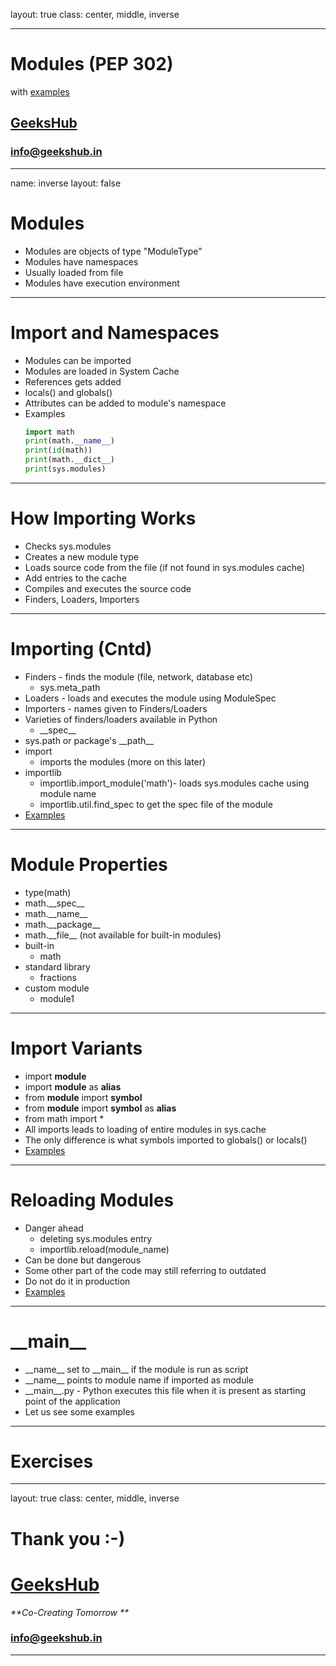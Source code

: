 layout: true
class: center, middle, inverse

---

# Modules (PEP 302)
with [examples](modules.ipynb)
## [GeeksHub](http://www.geekshub.in)
### [info@geekshub.in](mailto:info@geekshub.in)

---

name: inverse
layout: false

# Modules
* Modules are objects of type "ModuleType"
* Modules have namespaces
* Usually loaded from file
* Modules have execution environment

---

# Import and Namespaces
* Modules can be imported
* Modules are loaded in System Cache
* References gets added
* locals() and globals()
* Attributes can be added to module's namespace
* Examples
    ```python
    import math
    print(math.__name__)
    print(id(math))
    print(math.__dict__)
    print(sys.modules)
    ``` 
---

# How Importing Works
* Checks sys.modules
* Creates a new module type
* Loads source code from the file (if not found in sys.modules cache)
* Add entries to the cache
* Compiles and executes the source code
* Finders, Loaders, Importers

---

# Importing (Cntd)
* Finders - finds the module (file, network, database etc)
    * sys.meta_path
* Loaders - loads and executes the module using ModuleSpec
* Importers - names given to Finders/Loaders
* Varieties of finders/loaders available in Python
    * \_\_spec\_\_
* sys.path or package's \_\_path\_\_
* import
    * imports the modules (more on this later)
* importlib
    * importlib.import_module('math')- loads sys.modules cache using module name
    * importlib.util.find_spec to get the spec file of the module
* [Examples](import_importlib.ipynb)

---

# Module Properties
* type(math)
* math.\_\_spec\_\_
* math.\_\_name\_\_
* math.\_\_package\_\_
* math.\_\_file\_\_ (not available for built-in modules)
* built-in
    * math
* standard library
    * fractions
* custom module
    * module1

---

# Import Variants
* import __module__
* import __module__ as __alias__
* from __module__ import __symbol__
* from __module__ import __symbol__ as __alias__
* from math import *
* All imports leads to loading of entire modules in sys.cache
* The only difference is what symbols imported to globals() or locals()
* [Examples](import_variants.ipynb)

---

# Reloading Modules
* Danger ahead
    * deleting sys.modules entry
    * importlib.reload(module_name)
* Can be done but dangerous
* Some other part of the code may still referring to outdated
* Do not do it in production
* [Examples](reloading_modules.ipynb)

---

# \_\_main\_\_
* \_\_name\_\_ set to \_\_main\_\_ if the module is run as script
* \_\_name\_\_ points to module name if imported as module
* \_\_main\_\_.py - Python executes this file when it is present as starting point of the application
* Let us see some examples

---

# Exercises


---

layout: true
class: center, middle, inverse

# Thank you :-)

# [GeeksHub](http://www.geekshub.in)
_**Co-Creating Tomorrow **_
### [info@geekshub.in](mailto:info@geekshub.in)

---
